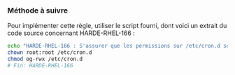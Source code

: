 
### Méthode à suivre

Pour implémenter cette règle, utiliser le script fourni, dont voici un extrait du code source concernant HARDE-RHEL-166 :

``` {.bash .numberLines}
echo "HARDE-RHEL-166 : S'assurer que les permissions sur /etc/cron.d soient correctes"
chown root:root /etc/cron.d
chmod og-rwx /etc/cron.d
# Fin: HARDE-RHEL-166
```

